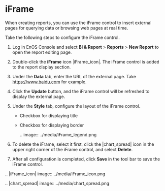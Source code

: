 # iFrame

When creating reports, you can use the iFrame control to insert external pages for querying data or browsing web pages at real time.

Take the following steps to configure the iFrame control.

1. Log in EnOS Console and select **BI & Report** > **Reports** > **New Report** to open the report editing page.

2. Double-click the **iFrame** icon |iFrame_icon|. The iFrame control is added to the report display section.

3. Under the **Data** tab, enter the URL of the external page. Take https://www.baidu.com for example.

4. Click the **Update** button, and the iFrame control will be refreshed to display the external page.

5. Under the **Style** tab, configure the layout of the iFrame control.

   - Checkbox for displaying title

   - Checkbox for displaying border

     .. image:: ../media/iFrame_legend.png

6. To delete the iFrame, select it first, click the |chart_spread| icon in the upper right corner of the iFrame control, and select **Delete**.

7. After all configuration is completed, click **Save** in the tool bar to save the iFrame control.


.. |iFrame_icon| image:: ../media/iFrame_icon.png

.. |chart_spread| image:: ../media/chart_spread.png

<!--end-->
